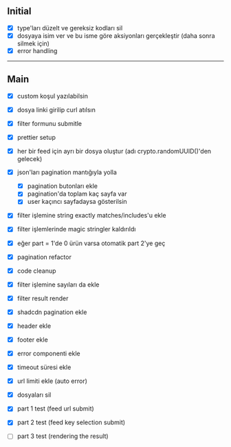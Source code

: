 ## Initial
- [x] type'ları düzelt ve gereksiz kodları sil
- [x] dosyaya isim ver ve bu isme göre aksiyonları gerçekleştir (daha sonra silmek için)
- [x] error handling

---
## Main

- [x] custom koşul yazılabilsin
- [x] dosya linki girilip curl atılsın
- [x] filter formunu submitle
- [x] prettier setup
- [x] her bir feed için ayrı bir dosya oluştur (adı crypto.randomUUID()'den gelecek)
- [x] json'ları pagination mantığıyla yolla
    - [x] pagination butonları ekle
    - [x] pagination'da toplam kaç sayfa var
    - [x] user kaçıncı sayfadaysa gösterilsin
- [x] filter işlemine string exactly matches/includes'u ekle
- [x] filter işlemlerinde magic stringler kaldırıldı
- [x] eğer part = 1'de 0 ürün varsa otomatik part 2'ye geç
- [x] pagination refactor
- [x] code cleanup
- [x] filter işlemine sayıları da ekle
- [x] filter result render
- [x] shadcdn pagination ekle
- [x] header ekle
- [x] footer ekle
- [x] error componenti ekle
- [x] timeout süresi ekle
- [x] url limiti ekle (auto error)
- [x] dosyaları sil
- [x] part 1 test (feed url submit)
- [x] part 2 test (feed key selection submit)
- [ ] part 3 test (rendering the result)

